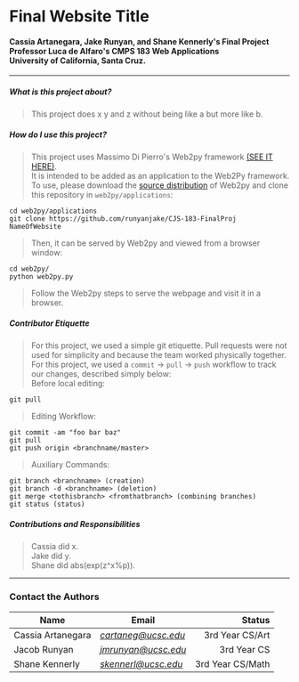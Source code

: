 # Final Website Title
#### Cassia Artanegara, Jake Runyan, and Shane Kennerly's Final Project </br> Professor Luca de Alfaro's CMPS 183 Web Applications </br> University of California, Santa Cruz.

----------------------------------------------------------------------------

##### What is this project about?

> This project does x y and z without being like a but more like b.

##### How do I use this project?

> This project uses Massimo Di Pierro's Web2py framework [(SEE IT HERE)](http://www.web2py.com "Click me!"). </br>
> It is intended to be added as an application to the Web2Py framework. </br>
> To use, please download the [source distribution](http://www.web2py.com/examples/static/web2py_src.zip "Click to download.") of Web2py and clone this repository in `web2py/applications`:
```
cd web2py/applications 
git clone https://github.com/runyanjake/CJS-183-FinalProj NameOfWebsite 
```
> Then, it can be served by Web2py and viewed from a browser window: </br>
```
cd web2py/ 
python web2py.py 
```
> Follow the Web2py steps to serve the webpage and visit it in a browser. </br>

##### Contributor Etiquette
> For this project, we used a simple git etiquette. Pull requests were not used for simplicity and because the team worked physically together. For this project, we used a `commit` -> `pull` -> `push` workflow to track our changes, described simply below: </br>
Before local editing: 
```
git pull
``` 
> Editing Workflow:
```
git commit -am "foo bar baz"
git pull
git push origin <branchname/master>
```
> Auxiliary Commands:
```
git branch <branchname> (creation)
git branch -d <branchname> (deletion)
git merge <tothisbranch> <fromthatbranch> (combining branches)
git status (status)
```

##### Contributions and Responsibilities
> Cassia did x. </br>
> Jake did y. </br>
> Shane did abs(exp(z^x%p)). </br>

----------------------------------------------------------------------------

### Contact the Authors
|Name        |Email            |Status                  |
|------------|------------------|----------------------:|
|Cassia Artanegara|*cartaneg@ucsc.edu*  |3rd Year CS/Art | 
|Jacob Runyan     |*jmrunyan@ucsc.edu*  |3rd Year CS     |
|Shane Kennerly   |*skennerl@ucsc.edu*  |3rd Year CS/Math|
